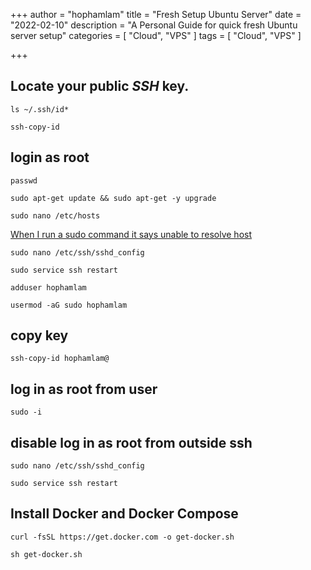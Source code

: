 +++
author = "hophamlam"
title = "Fresh Setup Ubuntu Server"
date = "2022-02-10"
description = "A Personal Guide for quick fresh Ubuntu server setup"
categories = [
    "Cloud", "VPS"
]
tags = [
    "Cloud", "VPS"
]

+++


## Locate your public *SSH* key.

`ls ~/.ssh/id*`

`ssh-copy-id`

## login as root

`passwd` 

`sudo apt-get update && sudo apt-get -y upgrade`

`sudo nano /etc/hosts`

[When I run a sudo command it says unable to resolve host](https://askubuntu.com/questions/811098/when-i-run-a-sudo-command-it-says-unable-to-resolve-host)

`sudo nano /etc/ssh/sshd_config`

`sudo service ssh restart`

`adduser hophamlam`

`usermod -aG sudo hophamlam`

## copy key

`ssh-copy-id hophamlam@`

## log in as root from user

`sudo -i`

## disable log in as root from outside ssh

`sudo nano /etc/ssh/sshd_config`

`sudo service ssh restart`

## Install Docker and Docker Compose

`curl -fsSL https://get.docker.com -o get-docker.sh`

`sh get-docker.sh`
